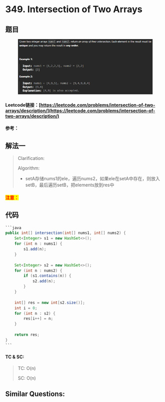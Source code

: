 # 349. Intersection of Two Arrays

## 题目

<figure><img src="../../.gitbook/assets/image.png" alt=""><figcaption></figcaption></figure>

#### Leetcode链接：[https://leetcode.com/problems/intersection-of-two-arrays/description/](https://leetcode.com/problems/intersection-of-two-arrays/description/)

#### 参考：

## 解法一

> Clarification:&#x20;
>
> Algorithm:&#x20;
>
> * setA存储nums1的ele，遍历nums2，如果ele在setA中存在，则放入setB，最后遍历setB，把elements放到res中

#### <mark style="color:red;">注意：</mark>

## 代码

````java
```java
public int[] intersection(int[] nums1, int[] nums2) {
    Set<Integer> s1 = new HashSet<>();
    for (int n : nums1) {
        s1.add(n);
    }
    
    Set<Integer> s2 = new HashSet<>();
    for (int n : nums2) {
        if (s1.contains(n)) {
            s2.add(n);
        }
    }

    int[] res = new int[s2.size()];
    int i = 0;
    for (int n : s2) {
        res[i++] = n;
    }

    return res;
}
```
````

#### TC & SC:&#x20;

> TC: O(n)
>
> SC: O(n)

## **Similar Questions:**&#x20;
